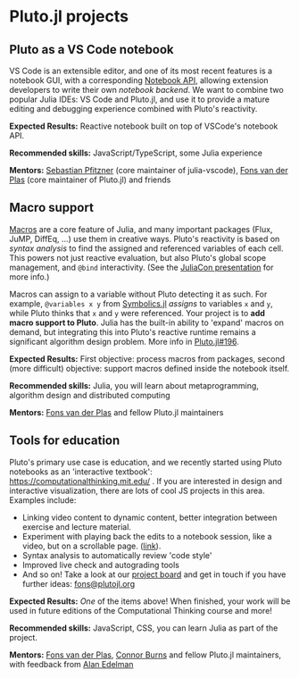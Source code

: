 # Pluto.jl projects

## Pluto as a VS Code notebook

VS Code is an extensible editor, and one of its most recent features is a notebook GUI, with a corresponding [Notebook API](https://code.visualstudio.com/api/extension-guides/notebook), allowing extension developers to write their own _notebook backend_. We want to combine two popular Julia IDEs: VS Code and Pluto.jl, and use it to provide a mature editing and debugging experience combined with Pluto's reactivity.

**Expected Results:** Reactive notebook built on top of VSCode's notebook API.

**Recommended skills:** JavaScript/TypeScript, some Julia experience

**Mentors:** [Sebastian Pfitzner](https://github.com/pfitzseb) (core maintainer of julia-vscode), [Fons van der Plas](https://github.com/fonsp) (core maintainer of Pluto.jl) and friends

## Macro support

[Macros](https://docs.julialang.org/en/v1/manual/metaprogramming/#man-macros) are a core feature of Julia, and many important packages (Flux, JuMP, DiffEq, …) use them in creative ways. Pluto's reactivity is based on _syntax analysis_ to find the assigned and referenced variables of each cell. This powers not just reactive evaluation, but also Pluto's global scope management, and `@bind` interactivity. (See the [JuliaCon presentation](https://www.youtube.com/watch?v=IAF8DjrQSSk) for more info.)

Macros can assign to a variable without Pluto detecting it as such. For example, `@variables x y` from [Symbolics.jl](https://github.com/JuliaSymbolics/Symbolics.jl) _assigns_ to variables `x` and `y`, while Pluto thinks that `x` and `y` were referenced. Your project is to **add macro support to Pluto**. Julia has the built-in ability to 'expand' macros on demand, but integrating this into Pluto's reactive runtime remains a significant algorithm design problem. More info in [Pluto.jl#196](https://github.com/fonsp/Pluto.jl/issues/196).

**Expected Results:** First objective: process macros from packages, second (more difficult) objective: support macros defined inside the notebook itself.

**Recommended skills:** Julia, you will learn about metaprogramming, algorithm design and distributed computing

**Mentors:** [Fons van der Plas](https://github.com/fonsp) and fellow Pluto.jl maintainers

## Tools for education

Pluto's primary use case is education, and we recently started using Pluto notebooks as an 'interactive textbook': https://computationalthinking.mit.edu/ . If you are interested in design and interactive visualization, there are lots of cool JS projects in this area. Examples include:
- Linking video content to dynamic content, better integration between exercise and lecture material.
- Experiment with playing back the edits to a notebook session, like a video, but on a scrollable page. ([link](https://www.notion.so/malyvsen/Replay-notebook-computations-8bcd4787842e40a199806ebe1c368acb)).
- Syntax analysis to automatically review 'code style'
- Improved live check and autograding tools
- And so on! Take a look at our [project board](https://www.notion.so/malyvsen/Pluto-jl-a9982e79b7bb4c658e6216c15a9d4cab) and get in touch if you have further ideas: fons@plutojl.org

**Expected Results:** _One_ of the items above! When finished, your work will be used in future editions of the Computational Thinking course and more!

**Recommended skills:** JavaScript, CSS, you can learn Julia as part of the project.

**Mentors:** [Fons van der Plas](https://github.com/fonsp), [Connor Burns](https://github.com/ctrekker) and fellow Pluto.jl maintainers, with feedback from [Alan Edelman](https://math.mit.edu/directory/profile.php?pid=63)
